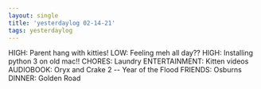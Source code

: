 ```yaml
---
layout: single
title: 'yesterdaylog 02-14-21'
tags: yesterdaylog
---
```


HIGH: Parent hang with kitties!
LOW: Feeling meh all day??
HIGH: Installing python 3 on old mac!!
CHORES: Laundry
ENTERTAINMENT: Kitten videos
AUDIOBOOK: Oryx and Crake 2 -- Year of the Flood
FRIENDS: Osburns
DINNER: Golden Road
